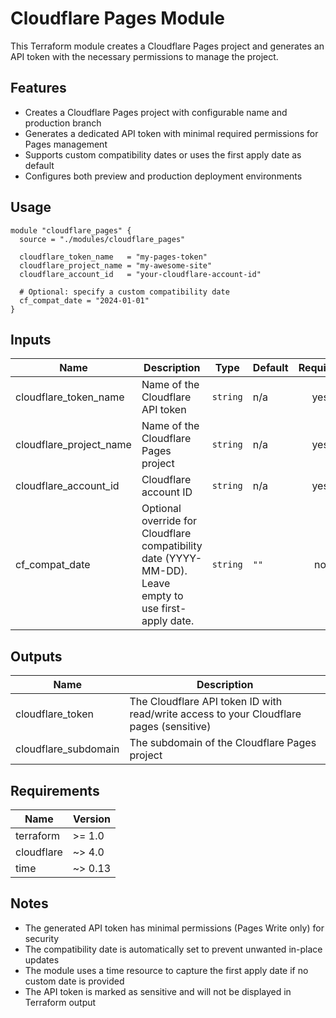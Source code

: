 # Cloudflare Pages Module

This Terraform module creates a Cloudflare Pages project and generates an API token with the necessary permissions to manage the project.

## Features

- Creates a Cloudflare Pages project with configurable name and production branch
- Generates a dedicated API token with minimal required permissions for Pages management
- Supports custom compatibility dates or uses the first apply date as default
- Configures both preview and production deployment environments

## Usage

```hcl
module "cloudflare_pages" {
  source = "./modules/cloudflare_pages"

  cloudflare_token_name   = "my-pages-token"
  cloudflare_project_name = "my-awesome-site"
  cloudflare_account_id   = "your-cloudflare-account-id"
  
  # Optional: specify a custom compatibility date
  cf_compat_date = "2024-01-01"
}
```

## Inputs

| Name | Description | Type | Default | Required |
|------|-------------|------|---------|:--------:|
| cloudflare_token_name | Name of the Cloudflare API token | `string` | n/a | yes |
| cloudflare_project_name | Name of the Cloudflare Pages project | `string` | n/a | yes |
| cloudflare_account_id | Cloudflare account ID | `string` | n/a | yes |
| cf_compat_date | Optional override for Cloudflare compatibility date (YYYY-MM-DD). Leave empty to use first-apply date. | `string` | `""` | no |

## Outputs

| Name | Description |
|------|-------------|
| cloudflare_token | The Cloudflare API token ID with read/write access to your Cloudflare pages (sensitive) |
| cloudflare_subdomain | The subdomain of the Cloudflare Pages project |

## Requirements

| Name | Version |
|------|---------|
| terraform | >= 1.0 |
| cloudflare | ~> 4.0 |
| time | ~> 0.13 |

## Notes

- The generated API token has minimal permissions (Pages Write only) for security
- The compatibility date is automatically set to prevent unwanted in-place updates
- The module uses a time resource to capture the first apply date if no custom date is provided
- The API token is marked as sensitive and will not be displayed in Terraform output